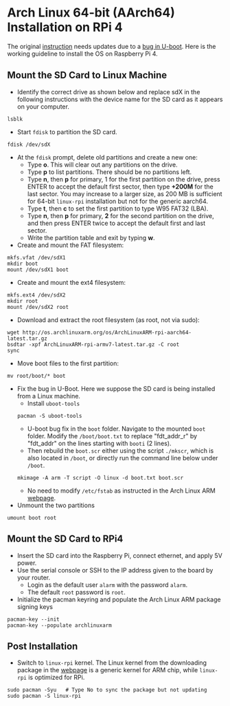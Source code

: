 # Arch Linux 64-bit (AArch64) Installation on RPi 4 
The original [instruction](https://archlinuxarm.org/platforms/armv8/broadcom/raspberry-pi-4) needs updates due to a [bug in U-boot](https://archlinuxarm.org/forum/viewtopic.php?t=16463). Here is the working guideline to install the OS on Raspberry Pi 4.

## Mount the SD Card to Linux Machine
- Identify the correct drive as shown below and replace sdX in the following instructions with the device name for the SD card as it appears on your computer.
```
lsblk
```
- Start `fdisk` to partition the SD card.
```
fdisk /dev/sdX
```
- At the `fdisk` prompt, delete old partitions and create a new one:
     - Type **o**. This will clear out any partitions on the drive.
     - Type **p** to list partitions. There should be no partitions left.
     - Type **n**, then **p** for primary, 1 for the first partition on the drive, press ENTER to accept the default first sector, then type **+200M** for the last sector. You may increase to a larger size, as 200 MB is sufficient for 64-bit `linux-rpi` installation but not for the generic aarch64.
     - Type **t**, then **c** to set the first partition to type W95 FAT32 (LBA).
     - Type **n**, then **p** for primary, **2** for the second partition on the drive, and then press ENTER twice to accept the default first and last sector.
     - Write the partition table and exit by typing **w**.
- Create and mount the FAT filesystem:
```
mkfs.vfat /dev/sdX1
mkdir boot
mount /dev/sdX1 boot
```
- Create and mount the ext4 filesystem:
```
mkfs.ext4 /dev/sdX2
mkdir root
mount /dev/sdX2 root
```
- Download and extract the root filesystem (as root, not via sudo):
```
wget http://os.archlinuxarm.org/os/ArchLinuxARM-rpi-aarch64-latest.tar.gz
bsdtar -xpf ArchLinuxARM-rpi-armv7-latest.tar.gz -C root
sync
```
- Move boot files to the first partition:
```
mv root/boot/* boot
```
- Fix the bug in U-Boot. Here we suppose the SD card is being installed from a Linux machine.
    - Install `uboot-tools`
    ```
    pacman -S uboot-tools
    ```
    - U-boot bug fix in the `boot` folder. Navigate to the mounted `boot` folder. Modify the `/boot/boot.txt` to replace "fdt_addr_r" by "fdt_addr" on the lines starting with `booti` (2 lines). 
    - Then rebuild the `boot.scr` either using the script `./mkscr`, which is also located in `/boot`, or directly run the command line below under `/boot`.
    ```
    mkimage -A arm -T script -O linux -d boot.txt boot.scr
    ```
    - No need to modify `/etc/fstab` as instructed in the Arch Linux ARM [webpage](https://archlinuxarm.org/platforms/armv8/broadcom/raspberry-pi-4).
- Unmount the two partitions
```
umount boot root
```
## Mount the SD Card to RPi4
- Insert the SD card into the Raspberry Pi, connect ethernet, and apply 5V power.
- Use the serial console or SSH to the IP address given to the board by your router.
    - Login as the default user `alarm` with the password `alarm`.
    - The default `root` password is `root`.
- Initialize the pacman keyring and populate the Arch Linux ARM package signing keys
```
pacman-key --init
pacman-key --populate archlinuxarm
```
## Post Installation
- Switch to `linux-rpi` kernel. The Linux kernel from the downloading package in the [webpage](https://archlinuxarm.org/platforms/armv8/broadcom/raspberry-pi-4) is a generic kernel for ARM chip, while `linux-rpi` is optimized for RPi.
```
sudo pacman -Syu   # Type No to sync the package but not updating
sudo pacman -S linux-rpi
```
